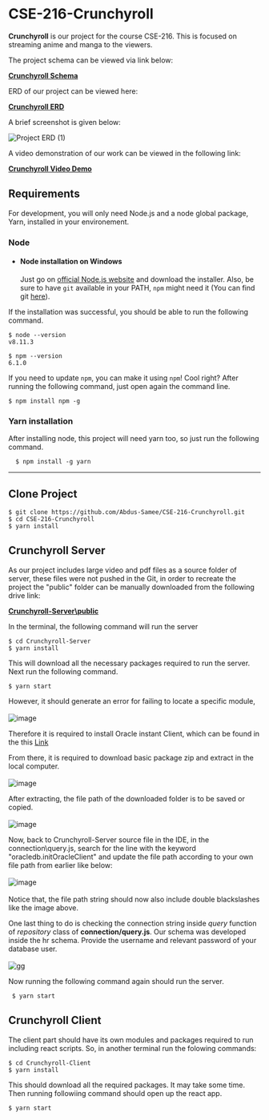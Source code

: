 # CSE-216-Crunchyroll
<b>Crunchyroll</b> is our project for the course CSE-216. This is focused on streaming anime and manga to the viewers.

The project schema can be viewed via link below:

[<b>Crunchyroll Schema</b>](https://docs.google.com/document/d/1PXGCwCeDjs_CD-UtwFe52fSDm85rgJA2DV3FygogEZk/edit?usp=sharing)

ERD of our project can be viewed here:

[<b>Crunchyroll ERD</b>](https://lucid.app/lucidchart/3470152d-5207-49bb-af43-06c1761f9f6e/edit?invitationId=inv_76c4fda7-da26-4f32-bbe2-ef8562c6bf73)

A brief screenshot is given below:

![Project ERD (1)](https://user-images.githubusercontent.com/54764108/155218861-4f5c3b99-b679-4874-a880-e629fcffc4d6.png)

A video demonstration of our work can be viewed in the following link:

[<b>Crunchyroll Video Demo</b>](https://drive.google.com/file/d/1UQL_5p9-Y2KENPVskRUkkoJvDP09V_Y5/view?usp=sharing)



## Requirements

For development, you will only need Node.js and a node global package, Yarn, installed in your environement.

### Node
- #### Node installation on Windows

  Just go on [official Node.js website](https://nodejs.org/) and download the installer.
Also, be sure to have `git` available in your PATH, `npm` might need it (You can find git [here](https://git-scm.com/)).

If the installation was successful, you should be able to run the following command.

    $ node --version
    v8.11.3

    $ npm --version
    6.1.0

If you need to update `npm`, you can make it using `npm`! Cool right? After running the following command, just open again the command line.

    $ npm install npm -g

###
### Yarn installation
  After installing node, this project will need yarn too, so just run the following command.

      $ npm install -g yarn

---
## Clone Project

    $ git clone https://github.com/Abdus-Samee/CSE-216-Crunchyroll.git
    $ cd CSE-216-Crunchyroll
    $ yarn install
## Crunchyroll Server
  As our project includes large video and pdf files as a source folder of server, these files were not pushed in the Git, in order to recreate the project the "public" folder can be manually downloaded from the following drive link:

  [<b>Crunchyroll-Server\public</b>](https://drive.google.com/drive/folders/1DLrVnv2DGebpbS3r6l7oNRJXT8tkcv6_?usp=sharing)

  In the terminal, the following command will run the server
  
    $ cd Crunchyroll-Server
    $ yarn install
 
 This will download all the necessary packages required to run the server. Next run the following command.
 
    $ yarn start
    
  However, it should generate an error for failing to locate a specific module,<br/><br/>
  ![image](https://user-images.githubusercontent.com/54764108/155105424-aef68509-cd76-48a6-94e2-825ec0775f78.png)

  Therefore it is required to install Oracle instant Client, which can be found in the this
  [Link](https://www.oracle.com/database/technologies/instant-client/winx64-64-downloads.html)
  
  From there, it is required to download basic package zip and extract in the local computer.<br/><br/>
  ![image](https://user-images.githubusercontent.com/54764108/155106476-637e4e60-a5f8-44d0-9074-cbfe9a9df592.png)
  
  After extracting, the file path of the downloaded folder is to be saved or copied.<br/><br/>
  ![image](https://user-images.githubusercontent.com/54764108/155106895-290a995c-fb1d-4576-bbc7-a2fc004d902c.png)
  
  Now, back to Crunchyroll-Server source file in the IDE, in the connection\query.js, search for the line with the keyword "oracledb.initOracleClient" and update the file path according to your own file path from earlier like below:<br/><br/>
  ![image](https://user-images.githubusercontent.com/54764108/155107862-6f5a206e-e069-41f6-80e0-afebedcd68f3.png)<br/><br/>
  Notice that, the file path string should now also include double blackslashes like the image above.
  
  One last thing to do is checking the connection string inside <i>query</i> function of <i>repository</i> class of <b>connection/query.js</b>. Our schema was developed inside the hr schema. Provide the username and relevant password of your database user.<br/><br/>
  ![gg](https://user-images.githubusercontent.com/53638835/155561753-7290ab13-38b2-4e3c-8c66-08562fa58af8.PNG)

  
  Now running the following command again should run the server.

     $ yarn start


## Crunchyroll Client
  The client part should have its own modules and packages required to run including react scripts. So, in another terminal run the folowing commands:

    $ cd Crunchyroll-Client
    $ yarn install
    
  This should download all the required packages. It may take some time. Then running followiing command should open up the react app.
 
    $ yarn start
    

